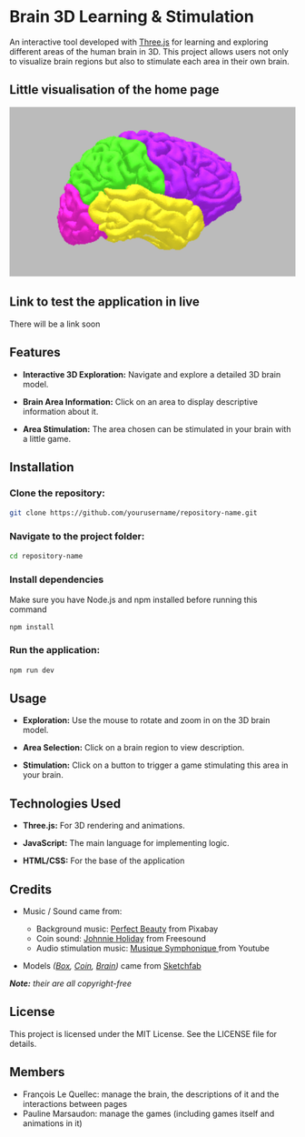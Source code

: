 # Brain 3D Learning & Stimulation

An interactive tool developed with [Three.js](https://threejs.org/) for learning and exploring different areas of the human brain in 3D. This project allows users not only to visualize brain regions but also to stimulate each area in their own brain.

## Little visualisation of the home page
[![Little overview](/public/assets/images_videos/demo.png)](/public/assets/images_videos/demo.mp4)

## Link to test the application in live
There will be a link soon

## Features
- **Interactive 3D Exploration:** Navigate and explore a detailed 3D brain model.

- **Brain Area Information:** Click on an area to display descriptive information about it.

- **Area Stimulation:** The area chosen can be stimulated in your brain with a little game.


## Installation
### Clone the repository:
```bash
git clone https://github.com/yourusername/repository-name.git
```

### Navigate to the project folder:
```bash
cd repository-name
```

### Install dependencies
Make sure you have Node.js and npm installed before running this command
```bash
npm install
```

### Run the application:
```bash
npm run dev
```

## Usage
- **Exploration:** Use the mouse to rotate and zoom in on the 3D brain model.

- **Area Selection:** Click on a brain region to view description.

- **Stimulation:** Click on a button to trigger a game stimulating this area in your brain.

## Technologies Used
- **Three.js:** For 3D rendering and animations.

- **JavaScript:** The main language for implementing logic.

- **HTML/CSS:** For the base of the application

## Credits

- Music / Sound came from:
  - Background music:  [Perfect Beauty](https://pixabay.com/fr/music/impulsions-perfect-beauty-191271/) from Pixabay
  - Coin sound: [Johnnie Holiday](https://freesound.org/people/Johnnie_Holiday/sounds/671374/) from Freesound
  - Audio stimulation music: [Musique Symphonique ](https://www.youtube.com/watch?v=nWElBRjYT8U) from Youtube

- Models *([Box](https://sketchfab.com/3d-models/empty-wooden-treasure-chest-613238aa14a64797aae04a0ce18a0003), [Coin](https://sketchfab.com/3d-models/coin-dfa5d2e83f9f4cb4a53fe6f109f3dbb8), [Brain](https://sketchfab.com/3d-models/color-coded-labeled-major-lobes-of-the-brain-2e0c39b0ec834469a629a216ca954686))* came from [Sketchfab](https://sketchfab.com/)

***Note:** their are all copyright-free*

## License
This project is licensed under the MIT License. See the LICENSE file for details.

## Members
- François Le Quellec: manage the brain, the descriptions of it and the interactions between pages
- Pauline Marsaudon: manage the games (including games itself and animations in it)